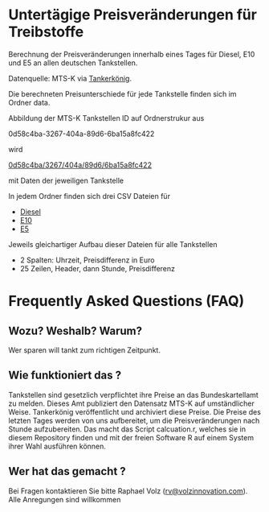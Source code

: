 # Untertägige Preisveränderungen für Treibstoffe

Berechnung der Preisveränderungen innerhalb eines Tages für Diesel, E10 und E5 an allen deutschen Tankstellen.

Datenquelle: MTS-K via [Tankerkönig](https://www.tankerkoenig.de/).

Die berechneten Preisunterschiede für jede Tankstelle finden sich im Ordner data. 

Abbildung der MTS-K Tankstellen ID auf Ordnerstrukur aus

0d58c4ba-3267-404a-89d6-6ba15a8fc422

wird

[0d58c4ba/3267/404a/89d6/6ba15a8fc422](https://www.volzinnovation.com/fuel_price_variations_germany/data/0d58c4ba/3267/404a/89d6/6ba15a8fc422/) 

mit Daten der jeweiligen Tankstelle

In jedem Ordner finden sich drei CSV Dateien für

* [Diesel](https://www.volzinnovation.com/fuel_price_variations_germany/data/0d58c4ba/3267/404a/89d6/6ba15a8fc422/diesel.csv)
* [E10](https://www.volzinnovation.com/fuel_price_variations_germany/data/0d58c4ba/3267/404a/89d6/6ba15a8fc422/e10.csv)
* [E5](https://www.volzinnovation.com/fuel_price_variations_germany/data/0d58c4ba/3267/404a/89d6/6ba15a8fc422/e5.csv)

Jeweils gleichartiger Aufbau dieser Dateien für alle Tankstellen

* 2 Spalten: Uhrzeit, Preisdifferenz in Euro
* 25 Zeilen, Header, dann Stunde, Preisdifferenz

# Frequently Asked Questions (FAQ)

## Wozu? Weshalb? Warum?

Wer sparen will tankt zum richtigen Zeitpunkt.

## Wie funktioniert das ?

Tankstellen sind gesetzlich verpflichtet ihre Preise an das Bundeskartellamt zu melden. Dieses Amt publiziert den Datensatz MTS-K auf umständlicher Weise. Tankerkönig veröffentlicht und archiviert diese Preise. Die Preise des letzten Tages werden von uns aufbereitet, um die Preisveränderungen nach Stunde aufzubereiten. Das macht das Script calcuation.r, welches sie in diesem Repository finden und mit der freien Software R auf einem System ihrer Wahl ausführen können.

## Wer hat das gemacht ?

Bei Fragen kontaktieren Sie bitte Raphael Volz (rv@volzinnovation.com). Alle Anregungen sind willkommen

